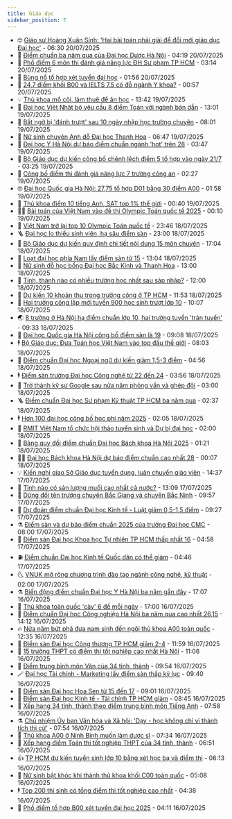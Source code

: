 ```yaml
---
title: Giáo dục
sidebar_position: 7
---
```


<!-- vnexpress-giao-duc:START -->
- 🤓 [Giáo sư Hoàng Xuân Sính: &#39;Hai bài toán phải giải để đổi mới giáo dục Đại học&#39;](https://vnexpress.net/giao-su-hoang-xuan-sinh-hai-bai-toan-phai-giai-de-doi-moi-giao-duc-dai-hoc-4916568.html) - 06:30 20/07/2025
- 🦆 [Điểm chuẩn ba năm qua của Đại học Dược Hà Nội](https://vnexpress.net/diem-chuan-ba-nam-qua-cua-dai-hoc-duoc-ha-noi-4916349.html) - 04:19 20/07/2025
- 🦩 [Phổ điểm 6 môn thi đánh giá năng lực ĐH Sư phạm TP HCM](https://vnexpress.net/tra-cuu-pho-diem-thi-danh-gia-nang-luc-dai-hoc-su-pham-tp-hcm-nam-2025-4916520.html) - 03:14 20/07/2025
- 🌮 [Bùng nổ tổ hợp xét tuyển đại học](https://vnexpress.net/bung-no-to-hop-xet-tuyen-dai-hoc-4897520.html) - 01:56 20/07/2025
- 🔭 [24,7 điểm khối B00 và IELTS 7.5 có đỗ ngành Y khoa?](https://vnexpress.net/24-7-diem-khoi-b00-va-ielts-7-5-co-do-nganh-y-khoa-4916454.html) - 00:57 20/07/2025
- 💡 [Thủ khoa mồ côi, làm thuê để ăn học](https://vnexpress.net/thu-khoa-mo-coi-lam-thue-de-an-hoc-4916124.html) - 13:42 19/07/2025
- 🥰 [Đại học Việt Nhật bỏ yêu cầu 8 điểm Toán với ngành bán dẫn](https://vnexpress.net/dai-hoc-viet-nhat-bo-yeu-cau-8-diem-toan-voi-nganh-ban-dan-4916394.html) - 13:01 19/07/2025
- 🐲 [Bất ngờ bị &#39;đánh trượt&#39; sau 10 ngày nhập học trường chuyên](https://vnexpress.net/hy-huu-hoc-sinh-bi-danh-truot-sau-10-ngay-nhap-hoc-chuyen-tran-phu-hai-phong-4916330.html) - 08:01 19/07/2025
- 🦒 [Nữ sinh chuyên Anh đỗ Đại học Thanh Hoa](https://vnexpress.net/nu-sinh-chuyen-anh-do-dai-hoc-thanh-hoa-4915978.html) - 06:47 19/07/2025
- 🦆 [Đại học Y Hà Nội dự báo điểm chuẩn ngành &#39;hot&#39; trên 28](https://vnexpress.net/diem-chuan-dai-hoc-y-ha-noi-du-kien-cao-nhat-tren-28-4916279.html) - 03:47 19/07/2025
- 🧰 [Bộ Giáo dục dự kiến công bố chênh lệch điểm 5 tổ hợp vào ngày 21/7](https://vnexpress.net/bo-giao-duc-du-kien-cong-bo-chenh-lech-diem-5-to-hop-vao-ngay-21-7-4916280.html) - 03:25 19/07/2025
- 🐘 [Công bố điểm thi đánh giá năng lực 7 trường công an](https://vnexpress.net/tra-cuu-diem-thi-danh-gia-nang-luc-truong-cong-an-2025-4916258.html) - 02:27 19/07/2025
- 🤓 [Đại học Quốc gia Hà Nội: 27,75 tổ hợp D01 bằng 30 điểm A00](https://vnexpress.net/bang-quy-doi-diem-dai-hoc-quoc-gia-ha-noi-2025-4916245.html) - 01:58 19/07/2025
- 🧰 [Thủ khoa điểm 10 tiếng Anh, SAT top 1% thế giới](https://vnexpress.net/thu-khoa-diem-10-tieng-anh-sat-top-1-the-gioi-4916195.html) - 00:40 19/07/2025
- 🧑‍💻 [Bài toán của Việt Nam vào đề thi Olympic Toán quốc tế 2025](https://vnexpress.net/bai-toan-cua-viet-nam-vao-de-thi-olympic-toan-quoc-te-2025-4916067.html) - 00:10 19/07/2025
- 🫶 [Việt Nam trở lại top 10 Olympic Toán quốc tế](https://vnexpress.net/viet-nam-tro-lai-top-10-olympic-toan-quoc-te-4916197.html) - 23:46 18/07/2025
- 🪜 [Đại học lo thiếu sinh viên, hạ sâu điểm sàn](https://vnexpress.net/dai-hoc-lo-thieu-sinh-vien-ha-sau-diem-san-4915703.html) - 23:00 18/07/2025
- 🎊 [Bộ Giáo dục dự kiến quy định chi tiết nội dung 15 môn chuyên](https://vnexpress.net/bo-giao-duc-du-kien-quy-dinh-chi-tiet-noi-dung-15-mon-chuyen-4916157.html) - 17:04 18/07/2025
- 🧐 [Loạt đại học phía Nam lấy điểm sàn từ 15](https://vnexpress.net/loat-dai-hoc-phia-nam-lay-diem-san-tu-15-4915826.html) - 13:04 18/07/2025
- 🌈 [Nữ sinh đỗ học bổng Đại học Bắc Kinh và Thanh Hoa](https://vnexpress.net/nu-sinh-do-hoc-bong-dai-hoc-bac-kinh-va-thanh-hoa-4915226.html) - 13:00 18/07/2025
- 🥰 [Tỉnh, thành nào có nhiều trường học nhất sau sáp nhập?](https://vnexpress.net/tinh-thanh-nao-co-nhieu-truong-hoc-nhat-sau-sap-nhap-4915941.html) - 12:00 18/07/2025
- 🎡 [Dự kiến 10 khoản thu trong trường công ở TP HCM](https://vnexpress.net/du-kien-10-khoan-thu-trong-truong-cong-o-tp-hcm-4916100.html) - 11:53 18/07/2025
- 🎊 [Hai trường công lập mới tuyển 900 học sinh trượt lớp 10](https://vnexpress.net/hai-truong-cong-lap-moi-tuyen-900-hoc-sinh-truot-lop-10-4916083.html) - 10:07 18/07/2025
- 🌏 [8 trường ở Hà Nội hạ điểm chuẩn lớp 10, hai trường tuyển &#39;tràn tuyến&#39;](https://vnexpress.net/8-truong-o-ha-noi-ha-diem-chuan-lop-10-hai-truong-tuyen-tran-tuyen-4915360.html) - 09:33 18/07/2025
- 🥸 [Đại học Quốc gia Hà Nội công bố điểm sàn là 19](https://vnexpress.net/diem-san-dai-hoc-quoc-gia-ha-noi-nam-2025-4916046.html) - 09:08 18/07/2025
- 🕴 [Bộ Giáo dục: Đưa Toán học Việt Nam vào top đầu thế giới](https://vnexpress.net/bo-giao-duc-dua-toan-hoc-viet-nam-vao-top-dau-the-gioi-4915795.html) - 08:03 18/07/2025
- 💂 [Điểm chuẩn Đại học Ngoại ngữ dự kiến giảm 1,5-3 điểm](https://vnexpress.net/diem-chuan-dai-hoc-ngoai-ngu-du-kien-giam-1-5-3-diem-4915787.html) - 04:56 18/07/2025
- 🕴 [Điểm sàn trường Đại học Công nghệ từ 22 đến 24](https://vnexpress.net/diem-san-truong-dai-hoc-cong-nghe-tu-22-den-24-4915774.html) - 03:56 18/07/2025
- 🌋 [Trở thành kỹ sư Google sau nửa năm phỏng vấn và ghép đội](https://vnexpress.net/tro-thanh-ky-su-google-sau-nua-nam-phong-van-va-ghep-doi-4913879.html) - 03:00 18/07/2025
- 🪜 [Điểm chuẩn Đại học Sư phạm Kỹ thuật TP HCM ba năm qua](https://vnexpress.net/diem-chuan-dai-hoc-su-pham-ky-thuat-tp-hcm-ba-nam-qua-4915267.html) - 02:37 18/07/2025
- 🕴 [Hơn 100 đại học công bố học phí năm 2025](https://vnexpress.net/hoc-phi-hon-100-dai-hoc-nam-hoc-2025-2026-chi-tiet-nhat-4914465.html) - 02:05 18/07/2025
- 🎃 [RMIT Việt Nam tổ chức hội thảo tuyển sinh và Dự bị đại học](https://vnexpress.net/rmit-viet-nam-to-chuc-hoi-thao-tuyen-sinh-va-du-bi-dai-hoc-4914245.html) - 02:00 18/07/2025
- 🦏 [Bảng quy đổi điểm chuẩn Đại học Bách khoa Hà Nội 2025](https://vnexpress.net/bang-quy-doi-diem-chuan-dai-hoc-bach-khoa-ha-noi-2025-4915745.html) - 01:21 18/07/2025
- 🧑‍🏫 [Đại học Bách khoa Hà Nội dự báo điểm chuẩn cao nhất 28](https://vnexpress.net/du-bao-diem-chuan-dai-hoc-bach-khoa-ha-noi-nam-2025-chi-tiet-tung-nganh-4915558.html) - 00:07 18/07/2025
- 💡 [Kiến nghị giao Sở Giáo dục tuyển dụng, luân chuyển giáo viên](https://vnexpress.net/kien-nghi-giao-so-giao-duc-tuyen-dung-luan-chuyen-giao-vien-4915508.html) - 14:37 17/07/2025
- 🐎 [Tỉnh nào có sản lượng muối cao nhất cả nước?](https://vnexpress.net/tinh-nao-co-san-luong-muoi-cao-nhat-ca-nuoc-4915653.html) - 13:09 17/07/2025
- 🧰 [Dừng đổi tên trường chuyên Bắc Giang và chuyên Bắc Ninh](https://vnexpress.net/dung-doi-ten-truong-chuyen-bac-giang-va-chuyen-bac-ninh-4915620.html) - 09:57 17/07/2025
- 🙉 [Dự đoán điểm chuẩn Đại học Kinh tế - Luật giảm 0,5-1,5 điểm](https://vnexpress.net/du-kien-diem-chuan-dai-hoc-kinh-te-luat-tp-hcm-2025-4915361.html) - 09:27 17/07/2025
- ⚗️ [Điểm sàn và dự báo điểm chuẩn 2025 của trường Đại học CMC](https://vnexpress.net/diem-san-va-du-bao-diem-chuan-2025-cua-truong-dai-hoc-cmc-4915489.html) - 08:00 17/07/2025
- 🌝 [Điểm sàn Đại học Khoa học Tự nhiên TP HCM thấp nhất 16](https://vnexpress.net/diem-san-dai-hoc-khoa-hoc-tu-nhien-tp-hcm-thap-nhat-16-4915410.html) - 04:58 17/07/2025
- ⛽️ [Điểm chuẩn Đại học Kinh tế Quốc dân có thể giảm](https://vnexpress.net/du-doan-diem-chuan-dai-hoc-kinh-te-quoc-dan-2025-4915392.html) - 04:46 17/07/2025
- 🌜 [VNUK mở rộng chương trình đào tạo ngành công nghệ, kỹ thuật](https://vnexpress.net/vnuk-mo-rong-chuong-trinh-dao-tao-nganh-cong-nghe-ky-thuat-4914564.html) - 02:00 17/07/2025
- ⚗️ [Biến động điểm chuẩn Đại học Y Hà Nội ba năm gần đây](https://vnexpress.net/diem-chuan-dai-hoc-y-ha-noi-ba-nam-2022-2024-4915073.html) - 17:07 16/07/2025
- 🧰 [Thủ khoa toàn quốc &#39;cày&#39; 6 đề mỗi ngày](https://vnexpress.net/thu-khoa-toan-quoc-cay-6-de-moi-ngay-4915046.html) - 17:00 16/07/2025
- 🤗 [Điểm chuẩn Đại học Công nghiệp Hà Nội ba năm qua cao nhất 26,15](https://vnexpress.net/diem-chuan-dai-hoc-cong-nghiep-ha-noi-ba-nam-qua-cao-nhat-26-15-4915004.html) - 14:12 16/07/2025
- 🔥 [Nửa năm bứt phá đưa nam sinh đến ngôi thủ khoa A00 toàn quốc](https://vnexpress.net/nua-nam-but-pha-dua-nam-sinh-den-ngoi-thu-khoa-a00-toan-quoc-4915136.html) - 12:35 16/07/2025
- 💪 [Điểm sàn Đại học Công thương TP HCM giảm 2-4](https://vnexpress.net/diem-san-dai-hoc-cong-thuong-tp-hcm-giam-2-4-4915191.html) - 11:59 16/07/2025
- 💂 [15 trường THPT có điểm thi tốt nghiệp cao nhất Hà Nội](https://vnexpress.net/top-15-truong-co-diem-thi-tot-nghiep-thpt-cao-nhat-ha-noi-nam-2025-4915097.html) - 11:06 16/07/2025
- 🌮 [Điểm trung bình môn Văn của 34 tỉnh, thành](https://vnexpress.net/xep-hang-tinh-thanh-ve-diem-van-thi-tot-nghiep-thpt-2025-4914752.html) - 09:54 16/07/2025
- 🪄 [Đại học Tài chính - Marketing lấy điểm sàn thấp kỷ lục](https://vnexpress.net/diem-san-dai-hoc-tai-chinh-marketing-la-15-4915132.html) - 09:40 16/07/2025
- 🎡 [Điểm sàn Đại học Hoa Sen từ 15 đến 17](https://vnexpress.net/diem-san-dai-hoc-hoa-sen-tu-15-den-17-4915103.html) - 09:01 16/07/2025
- 🌈 [Điểm sàn Đại học Kinh tế - Tài chính TP HCM giảm](https://vnexpress.net/diem-san-dai-hoc-kinh-te-tai-chinh-tp-hcm-uef-nam-2025-4914999.html) - 08:45 16/07/2025
- 🎊 [Xếp hạng 34 tỉnh, thành theo điểm trung bình môn Tiếng Anh](https://vnexpress.net/xep-hang-34-tinh-thanh-theo-diem-trung-binh-mon-tieng-anh-4914575.html) - 07:58 16/07/2025
- ⚗️ [Chủ nhiệm Ủy ban Văn hóa và Xã hội: &#39;Dạy - học không chỉ vì thành tích thi cử&#39;](https://vnexpress.net/chu-nhiem-uy-ban-van-hoa-va-xa-hoi-day-hoc-khong-chi-vi-thanh-tich-thi-cu-4883713.html) - 07:54 16/07/2025
- 🌁 [Thủ khoa A00 ở Ninh Bình muốn làm dược sĩ](https://vnexpress.net/thu-khoa-a00-o-ninh-binh-muon-lam-duoc-si-4914921.html) - 07:34 16/07/2025
- 🦏 [Xếp hạng điểm Toán thi tốt nghiệp THPT của 34 tỉnh, thành](https://vnexpress.net/xep-hang-diem-toan-thi-tot-nghiep-thpt-cua-34-tinh-thanh-4914746.html) - 06:51 16/07/2025
- 👍 [TP HCM dự kiến tuyển sinh lớp 10 bằng xét học bạ và điểm thi](https://vnexpress.net/tp-hcm-du-kien-tuyen-sinh-lop-10-bang-xet-hoc-ba-va-diem-thi-4914962.html) - 06:13 16/07/2025
- 🌈 [Nữ sinh bật khóc khi thành thủ khoa khối C00 toàn quốc](https://vnexpress.net/nu-sinh-nghe-an-la-thu-khoa-khoi-c00-nam-2025-4914883.html) - 05:08 16/07/2025
- 🕴 [Top 200 thí sinh có tổng điểm thi tốt nghiệp cao nhất](https://vnexpress.net/top-200-thi-sinh-co-tong-diem-thi-tot-nghiep-thpt-2025-cao-nhat-4914930.html) - 04:38 16/07/2025
- 🧰 [Phổ điểm tổ hợp B00 xét tuyển đại học 2025](https://vnexpress.net/pho-diem-to-hop-a00-xet-tuyen-dai-hoc-2025-nhu-the-nao-4914270.html) - 04:11 16/07/2025<!-- vnexpress-giao-duc:END -->
